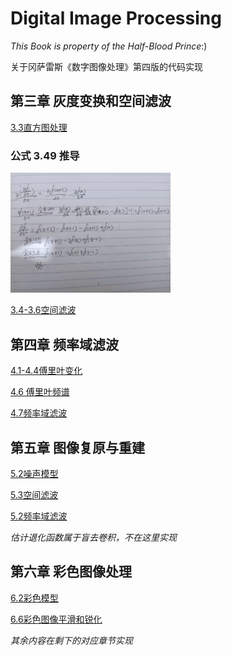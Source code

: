 # Digital Image Processing

*This Book is property of the Half-Blood Prince*:)

关于冈萨雷斯《数字图像处理》第四版的代码实现

## 第三章 灰度变换和空间滤波
[3.3直方图处理](.\灰度变换与空间滤波\hist_demo.py)

### 公式 3.49 推导

<img src="assets/lapras-1653658573462.jpg" alt="lapras" style="zoom: 25%;" />

[3.4-3.6空间滤波](.\灰度变换与空间滤波\filter_demo.py)

## 第四章 频率域滤波

[4.1-4.4傅里叶变化](./频率域滤波/fft.md)

[4.6 傅里叶频谱](./频率域滤波/FFT.ipynb)

[4.7频率域滤波](./频率域滤波/FFT.ipynb)

## 第五章 图像复原与重建

[5.2噪声模型](./图像复原与重建/IR.ipynb)

[5.3空间滤波](./图像复原与重建/IR.ipynb)

[5.2频率域滤波](./图像复原与重建/IR.ipynb)

*估计退化函数属于盲去卷积，不在这里实现*

## 第六章 彩色图像处理

[6.2彩色模型](./彩色图像处理/CIP.ipynb)

[6.6彩色图像平滑和锐化](./彩色图像处理/CIP.ipynb)

*其余内容在剩下的对应章节实现*
